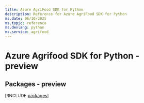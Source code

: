```yaml
---
title: Azure AgriFood SDK for Python
description: Reference for Azure AgriFood SDK for Python
ms.date: 06/10/2025
ms.topic: reference
ms.devlang: python
ms.service: agrifood
---
```

# Azure Agrifood SDK for Python - preview
## Packages - preview
[!INCLUDE [packages](agrifood-index.md)]